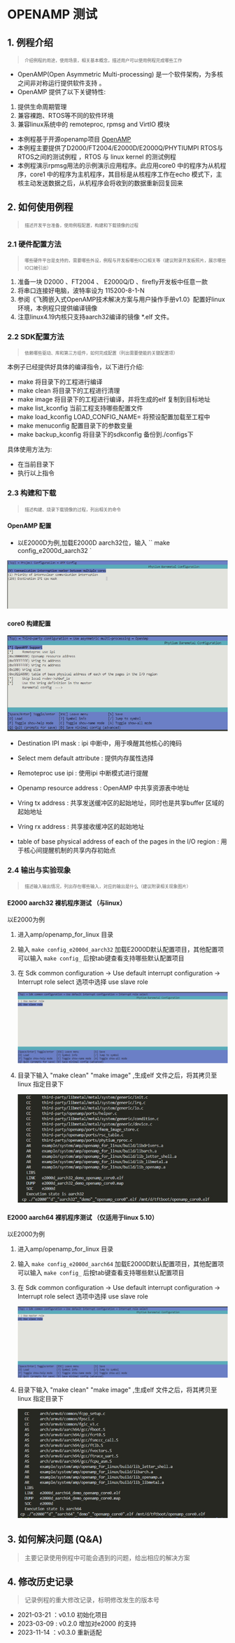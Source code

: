 # OPENAMP 测试

## 1. 例程介绍

> <font size="1">介绍例程的用途，使用场景，相关基本概念，描述用户可以使用例程完成哪些工作 </font><br />

- OpenAMP(Open Asymmetric Multi-processing) 是一个软件架构，为多核之间非对称运行提供软件支持 。
- OpenAMP 提供了以下关键特性:

1. 提供生命周期管理
2. 兼容裸跑、RTOS等不同的软件环境
3. 兼容linux系统中的 remoteproc, rpmsg and VirtIO 模块

- 本例程基于开源openamp项目
  [OpenAMP](https://github.com/OpenAMP/open-amp.git)
- 本例程主要提供了D2000/FT2004/E2000D/E2000Q/PHYTIUMPI RTOS与RTOS之间的测试例程 ，RTOS 与 linux kernel 的测试例程
- 本例程演示rpmsg用法的示例演示应用程序。此应用core0 中的程序为从机程序，core1 中的程序为主机程序，其目标是从核程序工作在echo 模式下，主核主动发送数据之后，从机程序会将收到的数据重新回复回来

## 2. 如何使用例程

> <font size="1">描述开发平台准备，使用例程配置，构建和下载镜像的过程 </font><br />

### 2.1 硬件配置方法

> <font size="1">哪些硬件平台是支持的，需要哪些外设，例程与开发板哪些IO口相关等（建议附录开发板照片，展示哪些IO口被引出）</font><br />

1. 准备一块 D2000 、FT2004 、 E2000Q/D 、firefly开发板中任意一款
2. 将串口连接好电脑，波特率设为 115200-8-1-N
3. 参阅《飞腾嵌入式OpenAMP技术解决方案与用户操作手册v1.0》配置好linux环境，本例程只提供编译镜像
4. 注意linux4.19内核只支持aarch32编译的镜像 *.elf 文件。

### 2.2 SDK配置方法

> <font size="1">依赖哪些驱动、库和第三方组件，如何完成配置（列出需要使能的关键配置项）</font><br />

本例子已经提供好具体的编译指令，以下进行介绍:
- make 将目录下的工程进行编译
- make clean  将目录下的工程进行清理
- make image   将目录下的工程进行编译，并将生成的elf 复制到目标地址
- make list_kconfig 当前工程支持哪些配置文件
- make load_kconfig LOAD_CONFIG_NAME=<kconfig configuration files>  将预设配置加载至工程中
- make menuconfig   配置目录下的参数变量
- make backup_kconfig 将目录下的sdkconfig 备份到./configs下

具体使用方法为:
- 在当前目录下
- 执行以上指令

### 2.3 构建和下载

> <font size="1">描述构建、烧录下载镜像的过程，列出相关的命令 </font><br />

#### OpenAMP 配置

- 以E2000D为例,加载E2000D aarch32位，输入 `` make config_e2000d_aarch32 ` 

![OpenAMP配置](./figs/OpenAmpConfig.png)

#### core0 构建配置

![Core0构建](figs/Core0_BUILD_.png)

- Destination IPI mask               : ipi 中断中，用于唤醒其他核心的掩码
- Select mem default attribute       : 提供内存属性选择

- Remoteproc use ipi       : 使用ipi 中断模式进行提醒
- Openamp resource address : OpenAMP 中共享资源表中地址
- Vring tx address         : 共享发送缓冲区的起始地址，同时也是共享buffer 区域的起始地址
- Vring rx address         : 共享接收缓冲区的起始地址
- table of base physical address of each of the pages in the I/O region : 用于核心间提醒机制的共享内存初始点

### 2.4 输出与实验现象

> <font size="1">描述输入输出情况，列出存在哪些输入，对应的输出是什么（建议附录相关现象图片）</font><br />

#### E2000 aarch32 裸机程序测试 （与linux）

以E2000为例

1. 进入amp/openamp_for_linux 目录
2. 输入 `` make config_e2000d_aarch32 `` 加载E2000D默认配置项目，其他配置项可以输入 ` make config_ ` 后按tab键查看支持哪些默认配置项目
3. 在 Sdk common configuration → Use default interrupt configuration → Interrupt role select  选项中选择 use slave role

   ![interrupt_set](./figs/interrupt_set.png)

4. 目录下输入 "make clean"  "make image" ,生成elf 文件之后，将其拷贝至linux 指定目录下

   ![e2000d_linux_reasult](./figs/e2000d_linux_reasult.png)

#### E2000 aarch64 裸机程序测试 （仅适用于linux 5.10）

以E2000为例

1. 进入amp/openamp_for_linux 目录
2. 输入 `` make config_e2000d_aarch64 `` 加载E2000D默认配置项目，其他配置项可以输入 ` make config_ ` 后按tab键查看支持哪些默认配置项目
3. 在 Sdk common configuration → Use default interrupt configuration → Interrupt role select  选项中选择 use slave role

   ![interrupt_set](./figs/interrupt_set.png)

4. 目录下输入 "make clean"  "make image" ,生成elf 文件之后，将其拷贝至linux 指定目录下

   ![e2000d_linux_reasult64](./figs/e2000d_linux_reasult64.png)

## 3. 如何解决问题 (Q&A)
> 主要记录使用例程中可能会遇到的问题，给出相应的解决方案

## 4. 修改历史记录
> 记录例程的重大修改记录，标明修改发生的版本号

- 2021-03-21 ：v0.1.0 初始化项目
- 2023-03-09 : v0.2.0 增加对e2000 的支持
- 2023-11-14 ：v0.3.0 重新适配